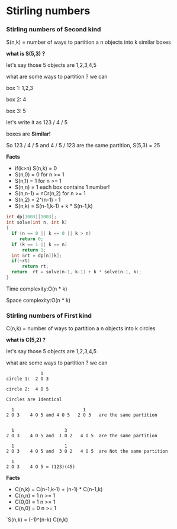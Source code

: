 # Stirling numbers

### Stirling numbers of Second kind

S(n,k) = number of ways to partition a n objects into k similar boxes

**what is S(5,3) ?**

let's say those 5 objects are 1,2,3,4,5

what are some ways to partition ? we can

box 1: 1,2,3

box 2: 4

box 3: 5

let's write it as 123 / 4 / 5

boxes are **Similar!**

So 123 / 4 / 5 and 4 / 5 / 123 are the same partition, S(5,3) = 25

**Facts**

- if(k>n) S(n,k) = 0
- S(n,0) = 0 for n >= 1
- S(n,1) = 1 for n >= 1
- S(n,n) = 1    each box contains 1 number!
- S(n,n-1) = nCr(n,2) for n >= 1
- S(n,2) = 2^(n-1) - 1
- S(n,k) = S(n-1,k-1) + k * S(n-1,k)

```cpp
int dp[1003][1003];
int solve(int n, int k) 
{ 
  if (n == 0 || k == 0 || k > n) 
     return 0; 
  if (k == 1 || k == n) 
      return 1; 
  int &rt = dp[n][k];
  if(~rt)
      return rt;
  return  rt = solve(n-1, k-1) + k * solve(n-1, k); 
} 
```

Time complexity:O(n * k)

Space complexity:O(n * k)

### Stirling numbers of First kind

C(n,k) = number of ways to partition a n objects into k circles

**what is C(5,2) ?**

let's say those 5 objects are 1,2,3,4,5

what are some ways to partition ? we can
```
             1  
circle 1:  2 O 3

circle 2:  4 O 5

Circles are Identical

  1                          1
2 O 3    4 O 5 and 4 O 5   2 O 3   are the same partition


  1                   3
2 O 3    4 O 5 and  1 O 2   4 O 5  are the same partition

  1                   1
2 O 3    4 O 5 and  3 O 2   4 O 5  are Not the same partition

  1             
2 O 3    4 O 5 = (123)(45)

```

**Facts**

- C(n,k) = C(n-1,k-1) + (n-1) * C(n-1,k)
- C(n,n) = 1  n >= 1
- C(0,0) = 1  n >= 1
- C(n,0) = 0  n >= 1


`S(n,k) = (-1)^(n-k) C(n,k)
